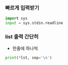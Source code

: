 ### 빠르게 입력받기

```python
import sys
input = sys.stdin.readline
```

### list 출력 간단히

- 한줄에 하나씩
```python
print(*lst, sep='\n')
```
